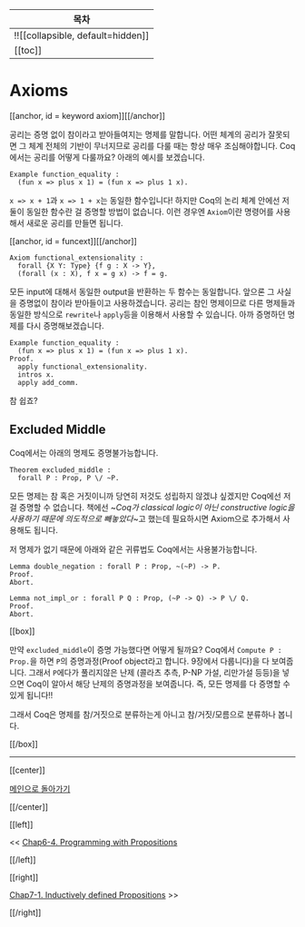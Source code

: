 | 목차 |
|-------------------|
|!![[collapsible, default=hidden]]  |
|[[toc]]|

# Axioms

[[anchor, id = keyword axiom]][[/anchor]]

공리는 증명 없이 참이라고 받아들여지는 명제를 말합니다. 어떤 체계의 공리가 잘못되면 그 체계 전체의 기반이 무너지므로 공리를 다룰 때는 항상 매우 조심해야합니다. Coq에서는 공리를 어떻게 다룰까요? 아래의 예시를 보겠습니다.

```coq, line_num
Example function_equality :
  (fun x => plus x 1) = (fun x => plus 1 x).
```

`x => x + 1`과 `x => 1 + x`는 동일한 함수입니다! 하지만 Coq의 논리 체계 안에선 저 둘이 동일한 함수란 걸 증명할 방법이 없습니다. 이런 경우엔 `Axiom`이란 명령어를 사용해서 새로운 공리를 만들면 됩니다.

[[anchor, id = funcext]][[/anchor]]

```coq, line_num
Axiom functional_extensionality :
  forall {X Y: Type} {f g : X -> Y},
  (forall (x : X), f x = g x) -> f = g.
```

모든 input에 대해서 동일한 output을 반환하는 두 함수는 동일합니다. 앞으론 그 사실을 증명없이 참이라 받아들이고 사용하겠습니다. 공리는 참인 명제이므로 다른 명제들과 동일한 방식으로 `rewrite`나 `apply`등을 이용해서 사용할 수 있습니다. 아까 증명하던 명제를 다시 증명해보겠습니다.

```coq, line_num
Example function_equality :
  (fun x => plus x 1) = (fun x => plus 1 x).
Proof.
  apply functional_extensionality.
  intros x.
  apply add_comm.
```

참 쉽죠?

## Excluded Middle

Coq에서는 아래의 명제도 증명불가능합니다.

```coq, line_num
Theorem excluded_middle :
  forall P : Prop, P \/ ~P.
```

모든 명제는 참 혹은 거짓이니까 당연히 저것도 성립하지 않겠냐 싶겠지만 Coq에선 저걸 증명할 수 없습니다. 책에선 ~_Coq가 classical logic이 아닌 constructive logic을 사용하기 때문에 의도적으로 빼놓았다_~고 했는데 필요하시면 Axiom으로 추가해서 사용해도 됩니다.

저 명제가 없기 때문에 아래와 같은 귀류법도 Coq에서는 사용불가능합니다.

```coq, line_num
Lemma double_negation : forall P : Prop, ~(~P) -> P.
Proof.
Abort.

Lemma not_impl_or : forall P Q : Prop, (~P -> Q) -> P \/ Q.
Proof.
Abort.
```

[[box]]

만약 `excluded_middle`이 증명 가능했다면 어떻게 될까요? Coq에서 `Compute P : Prop.`을 하면 `P`의 증명과정(Proof object라고 합니다. 9장에서 다룹니다)을 다 보여줍니다. 그래서 `P`에다가 풀리지않은 난제 (콜라츠 추측, P-NP 가설, 리만가설 등등)을 넣으면 Coq이 알아서 해당 난제의 증명과정을 보여줍니다. 즉, 모든 명제를 다 증명할 수 있게 됩니다!!

그래서 Coq은 명제를 참/거짓으로 분류하는게 아니고 참/거짓/모름으로 분류하나 봅니다.

[[/box]]

---

[[center]]

[메인으로 돌아가기](index.html)

[[/center]]

[[left]]

<< [Chap6-4. Programming with Propositions](Chap6-4.html)

[[/left]]

[[right]]

[Chap7-1. Inductively defined Propositions](Chap7-1.html) >>

[[/right]]